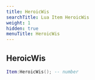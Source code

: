 ```yaml
---
title: HeroicWis
searchTitle: Lua Item HeroicWis
weight: 1
hidden: true
menuTitle: HeroicWis
---
```

## HeroicWis
```lua
Item:HeroicWis(); -- number
```